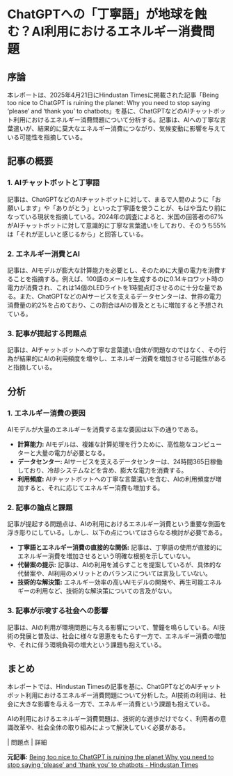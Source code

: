 # ChatGPTへの「丁寧語」が地球を蝕む？AI利用におけるエネルギー消費問題

## 序論

本レポートは、2025年4月21日にHindustan Timesに掲載された記事「Being too nice to ChatGPT is ruining the planet: Why you need to stop saying ‘please’ and ‘thank you’ to chatbots」を基に、ChatGPTなどのAIチャットボット利用におけるエネルギー消費問題について分析する。記事は、AIへの丁寧な言葉遣いが、結果的に莫大なエネルギー消費につながり、気候変動に影響を与えている可能性を指摘している。

## 記事の概要

### 1. AIチャットボットと丁寧語

記事は、ChatGPTなどのAIチャットボットに対して、まるで人間のように「お願いします」や「ありがとう」といった丁寧語を使うことが、もはや当たり前になっている現状を指摘している。2024年の調査によると、米国の回答者の67%がAIチャットボットに対して意識的に丁寧な言葉遣いをしており、そのうち55%は「それが正しいと感じるから」と回答している。

### 2. エネルギー消費とAI

記事は、AIモデルが膨大な計算能力を必要とし、そのために大量の電力を消費することを指摘する。例えば、100語のメールを生成するのに0.14キロワット時の電力が消費され、これは14個のLEDライトを1時間点灯させるのに十分な量である。また、ChatGPTなどのAIサービスを支えるデータセンターは、世界の電力消費量の約2%を占めており、この割合はAIの普及とともに増加すると予想されている。

### 3. 記事が提起する問題点

記事は、AIチャットボットへの丁寧な言葉遣い自体が問題なのではなく、その行為が結果的にAIの利用頻度を増やし、エネルギー消費を増加させる可能性があると指摘している。

## 分析

### 1. エネルギー消費の要因

AIモデルが大量のエネルギーを消費する主な要因は以下の通りである。

* **計算能力:** AIモデルは、複雑な計算処理を行うために、高性能なコンピューターと大量の電力が必要となる。
* **データセンター:** AIサービスを支えるデータセンターは、24時間365日稼働しており、冷却システムなどを含め、膨大な電力を消費する。
* **利用頻度:** AIチャットボットへの丁寧な言葉遣いを含む、AIの利用頻度が増加すると、それに応じてエネルギー消費も増加する。

### 2. 記事の論点と課題

記事が提起する問題点は、AIの利用におけるエネルギー消費という重要な側面を浮き彫りにしている。しかし、以下の点についてはさらなる検討が必要である。

* **丁寧語とエネルギー消費の直接的な関係:** 記事は、丁寧語の使用が直接的にエネルギー消費を増加させるという明確な根拠を示していない。
* **代替案の提示:** 記事は、AIの利用を減らすことを提案しているが、具体的な代替案や、AI利用のメリットとのバランスについては言及していない。
* **技術的な解決策:** エネルギー効率の高いAIモデルの開発や、再生可能エネルギーの利用など、技術的な解決策についての言及がない。

### 3. 記事が示唆する社会への影響

記事は、AIの利用が環境問題に与える影響について、警鐘を鳴らしている。AI技術の発展と普及は、社会に様々な恩恵をもたらす一方で、エネルギー消費の増加や、それに伴う環境負荷の増大という課題も抱えている。

## まとめ

本レポートでは、Hindustan Timesの記事を基に、ChatGPTなどのAIチャットボット利用におけるエネルギー消費問題について分析した。AI技術の利用は、社会に大きな影響を与える一方で、エネルギー消費という課題も抱えている。

AIの利用におけるエネルギー消費問題は、技術的な進歩だけでなく、利用者の意識改革や、社会全体の取り組みによって解決していく必要がある。

| 問題点 | 詳細 

**元記事:** [Being too nice to ChatGPT is ruining the planet Why you need to stop saying ‘please’ and ‘thank you’ to chatbots - Hindustan Times](https://www.hindustantimes.com/htcity/being-too-nice-to-chatgpt-is-ruining-the-planet-openai-ceo-sam-altman-please-thank-you-news-101745224565131.html)